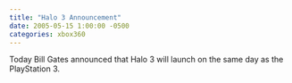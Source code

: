```yaml
---
title: "Halo 3 Announcement"
date: 2005-05-15 1:00:00 -0500
categories: xbox360
---
```


Today Bill Gates announced that Halo 3 will launch on the same day as the PlayStation 3.